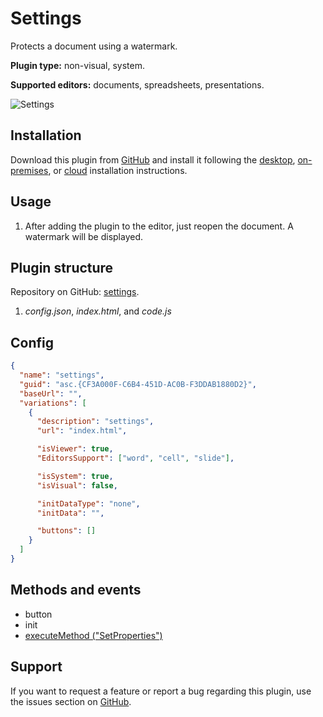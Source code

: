 # Settings

Protects a document using a watermark.

**Plugin type:** non-visual, system.

**Supported editors:** documents, spreadsheets, presentations.

![Settings](/assets/images/plugins/gifs/settings.gif)

## Installation

Download this plugin from [GitHub](https://github.com/ONLYOFFICE/sdkjs-plugins/tree/master/settings) and install it following the [desktop](../../docs/plugin-and-macros/tutorials/installing/onlyoffice-desktop-editors.md), [on-premises](../../docs/plugin-and-macros/tutorials/installing/onlyoffice-docs-on-premises.md), or [cloud](../../docs/plugin-and-macros/tutorials/installing/onlyoffice-cloud.md) installation instructions.

## Usage

1. After adding the plugin to the editor, just reopen the document. A watermark will be displayed.

## Plugin structure

Repository on GitHub: [settings](https://github.com/ONLYOFFICE/sdkjs-plugins/tree/master/settings).

1. *config.json*, *index.html*, and *code.js*

## Config

``` json
{
  "name": "settings",
  "guid": "asc.{CF3A000F-C6B4-451D-AC0B-F3DDAB1880D2}",
  "baseUrl": "",
  "variations": [
    {
      "description": "settings",
      "url": "index.html",

      "isViewer": true,
      "EditorsSupport": ["word", "cell", "slide"],

      "isSystem": true,
      "isVisual": false,

      "initDataType": "none",
      "initData": "",

      "buttons": []
    }
  ]
}
```

## Methods and events

- button
- init
- [executeMethod ("SetProperties")](../../docs/plugin-and-macros/interacting-with-editors/methods/text-document-api/Api/Methods/SetProperties.md)

## Support

If you want to request a feature or report a bug regarding this plugin, use the issues section on [GitHub](https://github.com/ONLYOFFICE/sdkjs-plugins/issues).
